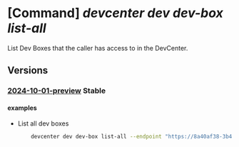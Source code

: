 # [Command] _devcenter dev dev-box list-all_

List Dev Boxes that the caller has access to in the DevCenter.

## Versions

### [2024-10-01-preview](/Resources/data-plane/microsoft.devcenter/L2RldmJveGVz/2024-10-01-preview.xml) **Stable**

<!-- data-plane:microsoft.devcenter /devboxes 2024-10-01-preview -->

#### examples

- List all dev boxes
    ```bash
        devcenter dev dev-box list-all --endpoint "https://8a40af38-3b4c-4672-a6a4-5e964b1870ed-contosodevcenter.centralus.devcenter.azure.com/"
    ```
